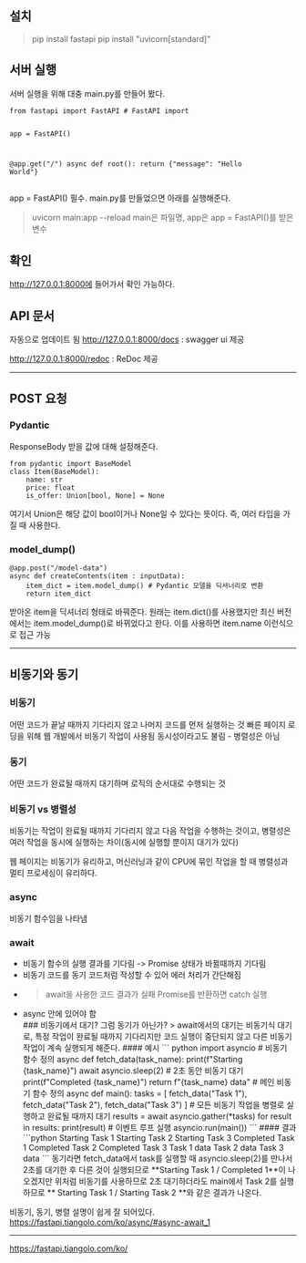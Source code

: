 <h2 id="설치">설치</h2>
<blockquote>
<p>pip install fastapi
pip install &quot;uvicorn[standard]&quot;</p>
</blockquote>
<h2 id="서버-실행">서버 실행</h2>
<p>서버 실행을 위해 대충 main.py를 만들어 봤다.</p>
<pre><code class="language-python">from fastapi import FastAPI # FastAPI import

app = FastAPI()

@app.get(&quot;/&quot;)
async def root():
    return {&quot;message&quot;: &quot;Hello World&quot;}</code></pre>
<p>app = FastAPI() 필수.
main.py를 만들었으면 아래를 실행해준다.</p>
<blockquote>
<p>uvicorn main:app --reload
main은 파일명, app은 app = FastAPI()를 받은 변수</p>
</blockquote>
<h2 id="확인">확인</h2>
<p><a href="http://127.0.0.1:8000%EC%97%90">http://127.0.0.1:8000에</a> 들어가서 확인 가능하다.
<img alt="" src="https://velog.velcdn.com/images/jhh0830/post/adcea231-0245-47fe-814f-78146488f2ff/image.png" /></p>
<h2 id="api-문서">API 문서</h2>
<p>자동으로 업데이트 됨
<a href="http://127.0.0.1:8000/docs">http://127.0.0.1:8000/docs</a> : swagger ui 제공
<img alt="" src="https://velog.velcdn.com/images/jhh0830/post/543d1db6-b3ab-462a-bea2-fb4c57f84130/image.png" /></p>
<p><a href="http://127.0.0.1:8000/redoc">http://127.0.0.1:8000/redoc</a> : ReDoc 제공</p>
<hr />
<h2 id="post-요청">POST 요청</h2>
<h3 id="pydantic">Pydantic</h3>
<p>ResponseBody 받을 값에 대해 설정해준다.</p>
<pre><code class="language-python">from pydantic import BaseModel
class Item(BaseModel):
    name: str
    price: float
    is_offer: Union[bool, None] = None</code></pre>
<p>여기서 Union은 해당 값이 bool이거나 None일 수 있다는 뜻이다.
즉, 여러 타입을 가질 때 사용한다.</p>
<h3 id="model_dump">model_dump()</h3>
<pre><code class="language-python">@app.post(&quot;/model-data&quot;)
async def createContents(item : inputData): 
    item_dict = item.model_dump() # Pydantic 모델을 딕셔너리로 변환
    return item_dict</code></pre>
<p>받아온 item을 딕셔너리 형태로 바꿔준다.
원래는 item.dict()를 사용했지만 최신 버전에서는 item.model_dump()로 바뀌었다고 한다.
이를 사용하면 item.name 이런식으로 접근 가능</p>
<hr />
<h2 id="비동기와-동기">비동기와 동기</h2>
<h3 id="비동기">비동기</h3>
<p>어떤 코드가 끝날 때까지 기다리지 않고 나머지 코드를 먼저 실행하는 것
빠른 페이지 로딩을 위해 웹 개발에서 비동기 작업이 사용됨
동시성이라고도 불림 - 병렬성은 아님</p>
<h3 id="동기">동기</h3>
<p>어떤 코드가 완료될 때까지 대기하며 로직의 순서대로 수행되는 것</p>
<h3 id="비동기-vs-병렬성">비동기 vs 병렬성</h3>
<p>비동기는 작업이 완료될 때까지 기다리지 않고 다음 작업을 수행하는 것이고,
병렬성은 여러 작업을 동시에 실행하는 차이(동시에 실행할 뿐이지 대기가 있다)</p>
<p>웹 페이지는 비동기가 유리하고,
머신러닝과 같이 CPU에 묶인 작업을 할 때 병렬성과 멀티 프로세싱이 유리하다.</p>
<h3 id="async">async</h3>
<p>비동기 함수임을 나타냄</p>
<h3 id="await">await</h3>
<ul>
<li>비동기 함수의 실행 결과를 기다림 -&gt; Promise 상태가 바뀔때까지 기다림</li>
<li>비동기 코드를 동기 코드처럼 작성할 수 있어 에러 처리가 간단해짐</li>
<li><blockquote>
<p>await을 사용한 코드 결과가 실패 Promise를 반환하면 catch 실행 </p>
</blockquote>
</li>
<li>async 안에 있어야 함<br />
### 비동기에서 대기? 그럼 동기가 아닌가?
> await에서의 대기는 비동기식 대기로, 특정 작업이 완료될 때까지 기다리지만 코드 실행이 중단되지 않고 다른 비동기 작업이 계속 실행되게 해준다.
#### 예시
``` python
import asyncio
# 비동기 함수 정의
async def fetch_data(task_name):
  print(f"Starting {task_name}")
  await asyncio.sleep(2)  # 2초 동안 비동기 대기
  print(f"Completed {task_name}")
  return f"{task_name} data"
# 메인 비동기 함수 정의
async def main():
  tasks = [
      fetch_data("Task 1"),
      fetch_data("Task 2"),
      fetch_data("Task 3")
  ] 
  # 모든 비동기 작업을 병렬로 실행하고 완료될 때까지 대기
  results = await asyncio.gather(*tasks)
  for result in results:
      print(result)
# 이벤트 루프 실행
asyncio.run(main())
```
#### 결과
```python
Starting Task 1
Starting Task 2
Starting Task 3
Completed Task 1
Completed Task 2
Completed Task 3
Task 1 data
Task 2 data
Task 3 data
```
동기라면 fetch_data에서 task를 실행할 때 asyncio.sleep(2)를 만나서 2초를 대기한 후 다른 것이 실행되므로 **Starting Task 1 / Completed 1**이 나오겠지만
위처럼 비동기를 사용하므로 2초 대기하더라도 main에서 Task 2를 실행하므로 ** Starting Task 1 / Starting Task 2 **와 같은 결과가 나온다.

</li>
</ul>
<p>비동기, 동기, 병렬 설명이 쉽게 잘 되어있다.
<a href="https://fastapi.tiangolo.com/ko/async/#async-await_1">https://fastapi.tiangolo.com/ko/async/#async-await_1</a></p>
<hr />
<p><a href="https://fastapi.tiangolo.com/ko/">https://fastapi.tiangolo.com/ko/</a></p>